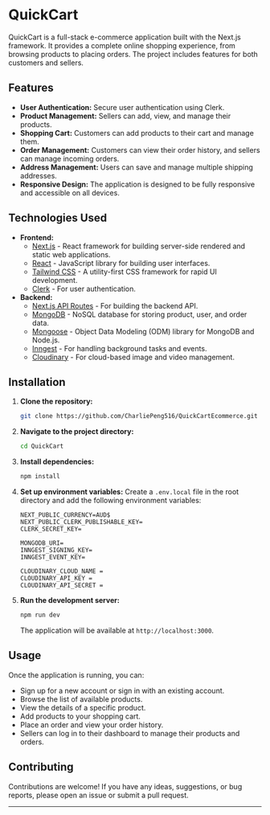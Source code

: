 # QuickCart

QuickCart is a full-stack e-commerce application built with the Next.js framework. It provides a complete online shopping experience, from browsing products to placing orders. The project includes features for both customers and sellers.

## Features

- **User Authentication:** Secure user authentication using Clerk.
- **Product Management:** Sellers can add, view, and manage their products.
- **Shopping Cart:** Customers can add products to their cart and manage them.
- **Order Management:** Customers can view their order history, and sellers can manage incoming orders.
- **Address Management:** Users can save and manage multiple shipping addresses.
- **Responsive Design:** The application is designed to be fully responsive and accessible on all devices.

## Technologies Used

- **Frontend:**
  - [Next.js](https://nextjs.org/) - React framework for building server-side rendered and static web applications.
  - [React](https://reactjs.org/) - JavaScript library for building user interfaces.
  - [Tailwind CSS](https://tailwindcss.com/) - A utility-first CSS framework for rapid UI development.
  - [Clerk](https://clerk.com/) - For user authentication.
- **Backend:**
  - [Next.js API Routes](https://nextjs.org/docs/api-routes/introduction) - For building the backend API.
  - [MongoDB](https://www.mongodb.com/) - NoSQL database for storing product, user, and order data.
  - [Mongoose](https://mongoosejs.com/) - Object Data Modeling (ODM) library for MongoDB and Node.js.
  - [Inngest](https://www.inngest.com/) - For handling background tasks and events.
  - [Cloudinary](https://cloudinary.com/) - For cloud-based image and video management.

## Installation

1.  **Clone the repository:**
    ```bash
    git clone https://github.com/CharliePeng516/QuickCartEcommerce.git
    ```
2.  **Navigate to the project directory:**
    ```bash
    cd QuickCart
    ```
3.  **Install dependencies:**
    ```bash
    npm install
    ```
4.  **Set up environment variables:**
    Create a `.env.local` file in the root directory and add the following environment variables:

    ```
    NEXT_PUBLIC_CURRENCY=AUD$
    NEXT_PUBLIC_CLERK_PUBLISHABLE_KEY=
    CLERK_SECRET_KEY=

    MONGODB_URI=
    INNGEST_SIGNING_KEY=
    INNGEST_EVENT_KEY=

    CLOUDINARY_CLOUD_NAME =
    CLOUDINARY_API_KEY =
    CLOUDINARY_API_SECRET =
    ```

5.  **Run the development server:**
    ```bash
    npm run dev
    ```
    The application will be available at `http://localhost:3000`.

## Usage

Once the application is running, you can:

- Sign up for a new account or sign in with an existing account.
- Browse the list of available products.
- View the details of a specific product.
- Add products to your shopping cart.
- Place an order and view your order history.
- Sellers can log in to their dashboard to manage their products and orders.

## Contributing

Contributions are welcome! If you have any ideas, suggestions, or bug reports, please open an issue or submit a pull request.

---

<!-- ## Codebase Analysis and Areas for Improvement

After analyzing the codebase, here are some potential weaknesses and areas for improvement:

*   **Lack of a Testing Framework:** The project does not have a testing framework like Jest or React Testing Library configured. Adding a testing framework and writing unit and integration tests would significantly improve the code quality and prevent regressions.
*   **No Input Validation:** The API routes do not have any input validation. This could lead to security vulnerabilities and unexpected errors. Implementing a validation library like Zod or Joi would be beneficial.
*   **No State Management Library:** The project does not use a state management library like Redux or Zustand. While React Context is used, a dedicated state management library could be beneficial for managing complex state and improving performance.
*   **Missing Error Handling:** The frontend components could benefit from more robust error handling. For example, displaying user-friendly error messages when API requests fail.
*   **No CI/CD Pipeline:** The project does not have a CI/CD pipeline configured. Setting up a pipeline with a tool like GitHub Actions would automate the testing and deployment process. -->
